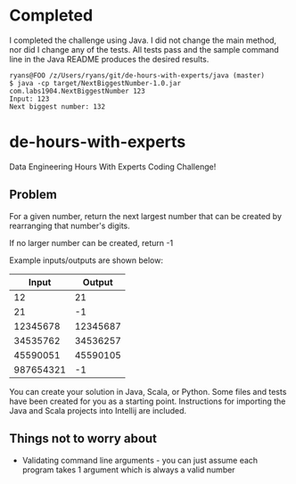 # Completed

I completed the challenge using Java.
I did not change the main method, nor did I change any of the tests. All tests pass and the sample command line in the Java README produces the desired results.

```
ryans@FOO /z/Users/ryans/git/de-hours-with-experts/java (master)
$ java -cp target/NextBiggestNumber-1.0.jar com.labs1904.NextBiggestNumber 123
Input: 123
Next biggest number: 132
```


# de-hours-with-experts
Data Engineering Hours With Experts Coding Challenge!

## Problem

For a given number, return the next largest number that can be created by rearranging that number's digits.

If no larger number can be created, return -1

Example inputs/outputs are shown below:

|Input|Output|
|----|----|
|12|21|
|21|-1|
|12345678|12345687|
|34535762|34536257|
|45590051|45590105|
|987654321|-1|

You can create your solution in Java, Scala, or Python. Some files and tests have been created for you as a starting point. Instructions for importing the Java and Scala projects into Intellij are included.

## Things not to worry about
 * Validating command line arguments - you can just assume each program takes 1 argument which is always a valid number


